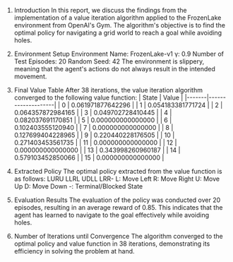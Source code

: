 1. Introduction
In this report, we discuss the findings from the implementation of a value iteration algorithm applied to the FrozenLake environment from OpenAI's Gym. The algorithm's objective is to find the optimal policy for navigating a grid world to reach a goal while avoiding holes.

2. Environment Setup
Environment Name: FrozenLake-v1
γ: 0.9
Number of Test Episodes: 20
Random Seed: 42
The environment is slippery, meaning that the agent's actions do not always result in the intended movement.

3. Final Value Table
After 38 iterations, the value iteration algorithm converged to the following value function:
| State | Value              |
|-------|--------------------|
| 0     | 0.061971877642296  |
| 1     | 0.054183381771724  |
| 2     | 0.064357872984165  |
| 3     | 0.049702728410445  |
| 4     | 0.082037691170851  |
| 5     | 0.000000000000000  |
| 6     | 0.102403555120940  |
| 7     | 0.000000000000000  |
| 8     | 0.127699404228965  |
| 9     | 0.220440228176505  |
| 10    | 0.271403453561735  |
| 11    | 0.000000000000000  |
| 12    | 0.000000000000000  |
| 13    | 0.343998260960187  |
| 14    | 0.579103452850066  |
| 15    | 0.000000000000000  |
4. Extracted Policy
The optimal policy extracted from the value function is as follows:
LURU
LLRL
UDLL
LRR-
L: Move Left
R: Move Right
U: Move Up
D: Move Down
-: Terminal/Blocked State
5. Evaluation Results
The evaluation of the policy was conducted over 20 episodes, resulting in an average reward of 0.85. This indicates that the agent has learned to navigate to the goal effectively while avoiding holes.

6. Number of Iterations until Convergence
The algorithm converged to the optimal policy and value function in 38 iterations, demonstrating its efficiency in solving the problem at hand.